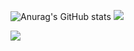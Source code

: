 ![Anurag's GitHub stats](https://github-readme-stats.vercel.app/api?username=ByeoliKim&show_icons=true&theme=cobalt2)
<img src="https://img.shields.io/badge/Firebase-FFCA28?style=flat-square&logo=firebase&logoColor=white"/>
<div><img src="https://img.shields.io/badge/React-61DAFB?style=flat-square&logo=firebase&logoColor=white"></div>
